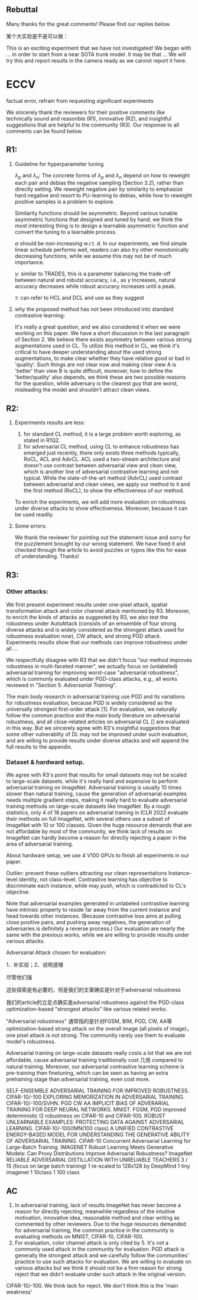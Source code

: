 ## Rebuttal

Many thanks for the great comments! Please find our replies below.



某个大实验是不是可以做：

This is an exciting experiment that we have not investigated! We began with ... in order to start from a near SOTA trunk model. It may be that ... We will try this and report results in the camera ready as we cannot report it here.

# ECCV

factual error, refrain from requesting significant experiments

We sincerely thank the reviewers for their positive comments like technically sound and reasonble (R1), innovative (R2), and insightful suggestions that are helpful to the community (R3). Our response to all comments can be found below.

## R1: 

1. Guideline for hyperparameter tuning

   $\lambda_p$ and $\lambda_n$: The concrete forms of $\lambda_p$ and $\lambda_n$ depend on how to reweight each pair and debias the negative sampling (Section 3.2), rather than directly setting. We reweight negative pair by similarity to emphasize hard negative and resort to PU-learning to debias, while how to reweight positive samples is a problem to explore.

   Similarity functions should be asymmetric. Beyond various tunable asymmetric functions that designed and tuned by hand, we think the most interesting thing is to design a learnable asymmetric function and convert the tuning to a learnable process.

   $\alpha$ should be non-increasing w.r.t. $d$. In our experiments, we find simple linear schedule performs well, readers can also try other monotonically decreasing functions, while we assume this may not be of much importance.

   $\gamma$: similar to TRADES, this is a parameter balancing the trade-off between natural and robutst accuracy, i.e., as $\gamma$ Increases, natural accuracy decreases while robust accuracy increases until a peak.

   $\tau$: can refer to HCL and DCL and use as they suggest

2. why the proposed method has not been introduced into standard contrastive learning:

   It's really a great question, and we also considered it when we were working on this paper. We have a short discussion in the last paragraph of Section 2. We believe there exists asymmetry between various strong augmentations used in CL. To utilize this method in CL, we think it's critical to have deeper understanding about the used strong augmentations, to make clear whether they have relative good or bad in 'quality'. Such things are not clear now and making clear view A is 'better' than view B is quite difficult, moreover, how to define the 'better/quality' also depends, we think these are two possible reasons for the question, while adversary is the clearest guy that are worst, misleading the model and shouldn't attract clean views.

## R2:

1. Experiments results are less: 

   1. for standard CL method, it is a large problem worth exploring, as stated in R1Q2.
   2. for adversarial CL method, using CL to enhance robustness has emerged just recently, there only exists three methods typically, RoCL, ACL and AdvCL. ACL used a two-stream architecture and doesn't use contrast between adversarial view and clean view, which is another line of adversarial contrastive learning and not typical. While the state-of-the-art method (AdvCL) used contrast between adversarial and clean views, we apply our method to it and the first method (RoCL), to show the effectiveness of our method.

   To enrich the experiments, we will add more evaluation on robustness under diverse attacks to show effectiveness. Moreover, because it can be used readily.

2. Some errors: 

   We thank the reviewer for pointing out the statement issue and sorry for the puzzlement brought by our wrong statement. We have fixed it and checked through the article to avoid puzzles or typos like this for ease of understanding. Thanks!

## R3:

### Other attacks:

We first present experiment results under one-pixel attack, spatial transformation attack and color channel attack mentioned by R3. Moreover, to enrich the kinds of attacks as suggested by R3, we also test the robustness under AutoAttack (consists of an emsemble of four strong diverse attacks and is widely considered as the strongest attack used for robustness evaluation now), CW attack, and strong PGD attack. Experiments results show that our methods can improve robustness under all ...

We respectfully disagree with R3 that we didn't focus "our method improves robustness in multi-faceted manner", we actually focus on (unlabeled) adversarial training for improving worst-case "adversarial robustness", which is commonly evaluated under PGD-class attacks, e.g., all works reviewed in "Section 5. *Adversarial Training*". 

The main body research in adversarial training use PGD and its variations for robustness evaluation, because PGD is widely considered as the universally strongest first-order attack [1]. For evaluation, we naturally follow the common practice and the main body literature on adversarial robustness, and all close-related articles on adversarial CL [] are evaluated in this way. But we sincerely agree with R3's insightful suggestions that some other vulnerablity of DL may not be improved under such evaluation, and are willing to provide results under diverse attacks and will append the full results to the appendix.

### Dataset & hardward setup.

We agree with R3's point that results for small datasets may not be scaled to large-scale datasets. while it's really hard and expensive to perform adversarial training on ImageNet. Adversarial training is usually 10 times slower than natural training, cause the generation of adversarial examples needs multiple gradient steps, making it really hard to evaluate adversarial training methods on large-scale datasets like ImageNet. By a rough statistics, only 4 of 18 papers on adversarial training in ICLR 2022 evaluate their methods on full ImageNet, with several others use a subset of ImageNet with 10 or 100 classes. Given the huge resource demands that are not affordable by most of the community, we think lack of results on ImageNet can hardly become a reason for directly rejecting a paper in the area of adversarial training.

About hardware setup, we use 4 V100 GPUs to finish all experiments in our paper.

Outlier: prevent these outliers attracting our clean representations
Instance-level identity, not class-level. Contrastive learning has objective to discriminate each instance, while may push, which is contradicted to CL's objective.

Note that adversarial examples generated in unlabeled contrastive learning have intrinsic property to reside far away from the current instance and head towards other instances. (Because contrastive loss aims at pulling close positive pairs, and pushing away negatives, the generation of adversaries is definitely a reverse process.) Our evaluation are nearly the same with the previous works, while we are willing to provide results under various attacks.

Adversarial Attack chosen for evaluation:

1、补实验；2、说明道理

尽管他们强

这些探索是有必要的，但是我们的文章确实是针对于adversarial robustness

我们的article的立足点确实是adversarial robustness against the PGD-class optimization-based "strongest attacks" like various related works. 

"Adversarial robustness" 通常指的是针对FGSM, BIM, PGD, CW, AA等optimization-based strong attack on the overall image (all pixels of image)，one pixel attack is not strong. The community rarely use them to evaluate model's robustness. 

Adversarial training on large-scale datasets really costs a lot that we are not affordable, cause adversarial training traditionally cost 几倍 compared to natural training.  Moreover, our adversarial contrastive learning scheme is pre-training then finetuning, which can be seen as having an extra pretraining stage than adversarial training, even cost more. 



SELF-ENSEMBLE ADVERSARIAL TRAINING FOR IMPROVED ROBUSTNESS. CIFAR-10/-100
EXPLORING MEMORIZATION IN ADVERSARIAL TRAINING. CIFAR-10/-100/SVHN. PGD CW AA
IMPLICIT BIAS OF ADVERARIAL TRAINING FOR DEEP NEURAL NETWORKS. MNIST. FGSM, PGD
Improved deterministic l2 robustness on CIFAR-10 and CIFAR-100. 
ROBUST UNLEARNABLE EXAMPLES: PROTECTING DATA AGAINST ADVERSARIAL LEARNING. CIFAR-10/-100/IMN(100 class)
A UNIFIED CONTRASTIVE ENERGY-BASED MODEL FOR UNDERSTANDING THE GENERATIVE ABILITY OF ADVERSARIAL TRAINING. CIFAR-10
Concurrent Adversarial Learning for Large-Batch Training. IMAGENET
Robust Learning Meets Generative Models: Can Proxy Distributions Improve Adversarial Robustness? ImageNet
RELIABLE ADVERSARIAL DISTILLATION WITH UNRELIABLE TEACHERS
3 / 15 (focus on large batch training)
1 re-scaled to 128x128 by DeepMind
1 tiny imagenet
1 10class
1 100 class

## AC

1. In adversarial training, lack of results ImageNet has never become a reason for directly rejecting, meanwhile regardless of the intuitive motivation, innovative idea, reasonable method and clear writing as commented by other reviewers. 
   Due to the huge resources demanded for adversarial training, the common practice in the community is evaluating methods on MNIST, CIFAR-10, CIFAR-100.
2. For evaluation, color channel attack is only cited by 5. It's not a commonly used attack in the community for evaluation. PGD attack is generally the strongest attack and we carefully follow the communities' practice to use such attacks for evaluation. We are willing to evaluate on various attacks but we think it should not be a firm reason for strong reject that we didn't evaluate under such attack in the original version.

CIFAR-10/-100. We think lack for reject. We don't think this is the 'main weakness'

